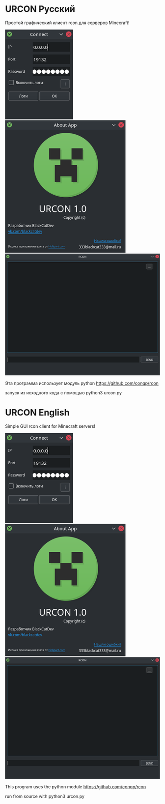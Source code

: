 # URCON Русский
Простой графический клиент rcon для серверов Minecraft!

<img src="Screenshots/connect.png" align="bottom" />
<img src="Screenshots/about.png" align="bottom" />
<img src="Screenshots/main.png" align="bottom" />

Эта программа использует модуль python https://github.com/conqp/rcon

запуск из исходного кода с помощью python3 urcon.py

# URCON English
Simple GUI rcon client for Minecraft servers!

<img src="Screenshots/connect.png" align="bottom" />
<img src="Screenshots/about.png" align="bottom" />
<img src="Screenshots/main.png" align="bottom" />

This program uses the python module https://github.com/conqp/rcon

run from source with python3 urcon.py
